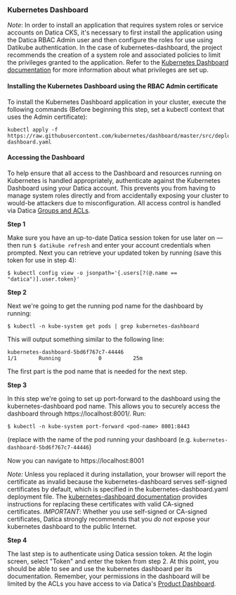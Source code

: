### Kubernetes Dashboard
_Note_: In order to install an application that requires system roles or service accounts on Datica CKS, it's necessary to first install the application using the Datica RBAC Admin user and then configure the roles for use using Datikube authentication. In the case of kubernetes-dashboard, the project recommends the creation of a system role and associated policies to limit the privileges granted to the application. Refer to the [Kubernetes Dashboard documentation](https://github.com/kubernetes/dashboard/wiki/Access-control#default-dashboard-privileges) for more information about what privileges are set up.

#### Installing the Kubernetes Dashboard using the RBAC Admin certificate
To install the Kubernetes Dashboard application in your cluster, execute the following commands (Before beginning this step, set a kubectl context that uses the Admin certificate):

```
kubectl apply -f https://raw.githubusercontent.com/kubernetes/dashboard/master/src/deploy/recommended/kubernetes-dashboard.yaml
```

#### Accessing the Dashboard
To help ensure that all access to the Dashboard and resources running on Kubernetes is handled appropriately, authenticate against the Kubernetes Dashboard using your Datica account. This prevents you from having to manage system roles directly and from accidentally exposing your cluster to would-be attackers due to misconfiguration. All access control is handled via Datica [Groups and ACLs](https://cks-docs.datica.com/#Access).

**Step 1**

Make sure you have an up-to-date Datica session token for use later on — then run `$ datikube refresh` and enter your account credentials when prompted. Next you can retrieve your updated token by running (save this token for use in step 4):

```
$ kubectl config view -o jsonpath='{.users[?(@.name == "datica")].user.token}'
```

**Step 2**

Next we're going to get the running pod name for the dashboard by running:

```
$ kubectl -n kube-system get pods | grep kubernetes-dashboard
```

This will output something similar to the following line:

```
kubernetes-dashboard-5bd6f767c7-44446                                   1/1       Running            0          25m
```

The first part is the pod name that is needed for the next step.


**Step 3**

In this step we're going to set up port-forward to the dashboard using the kubernetes-dashboard pod name. This allows you to securely access the dashboard through https://localhost:8001/. Run:

```
$ kubectl -n kube-system port-forward <pod-name> 8001:8443
```

(replace <pod-name> with the name of the pod running your dashboard (e.g. `kubernetes-dashboard-5bd6f767c7-44446`)

Now you can navigate to https://localhost:8001

*Note:* Unless you replaced it during installation, your browser will report the certificate as invalid because the kubernetes-dashboard serves self-signed certificates by default, which is specified in the kubernetes-dashboard.yaml deployment file. The [kubernetes-dashboard documentation](https://github.com/kubernetes/dashboard/wiki/Installation) provides instructions for replacing these certificates with valid CA-signed certificates. *IMPORTANT*: Whether you use self-signed or CA-signed certificates, Datica strongly recommends that you *do not* expose your kubernetes dashboard to the public Internet.

**Step 4**

The last step is to authenticate using Datica session token. At the login screen, select "Token" and enter the token from step 2. At this point, you should be able to see and use the kubernetes dashboard per its documentation. Remember, your permissions in the dashboard will be limited by the ACLs you have access to via Datica's [Product Dashboard](https://cks-docs.datica.com/#GroupsandACLs).
